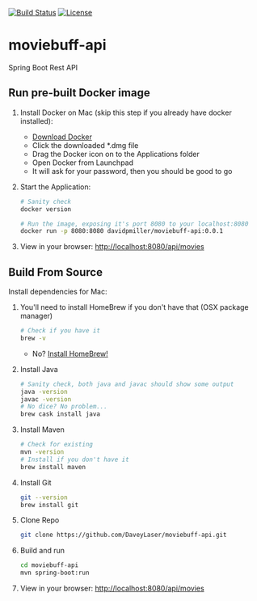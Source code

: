 [![Build Status](https://travis-ci.org/davepmiller/moviebuff-api.svg?branch=master)](https://travis-ci.org/davepmiller/moviebuff-api)
[![License](https://img.shields.io/badge/license-%20MIT-blue.svg)](../master/LICENSE)

# moviebuff-api
Spring Boot Rest API

## Run pre-built Docker image 

1. Install Docker on Mac (skip this step if you already have docker installed):
    * [Download Docker](https://download.docker.com/mac/stable/Docker.dmg)
    * Click the downloaded *.dmg file
    * Drag the Docker icon on to the Applications folder
    * Open Docker from Launchpad
    * It will ask for your password, then you should be good to go

2. Start the Application:
    ```bash
    # Sanity check
    docker version

    # Run the image, exposing it's port 8080 to your localhost:8080
    docker run -p 8080:8080 davidpmiller/moviebuff-api:0.0.1
    ```

3. View in your browser: [http://localhost:8080/api/movies](http://localhost:8080/api/movies)

## Build From Source

Install dependencies for Mac:

1. You'll need to install HomeBrew if you don't have that (OSX package manager)
    ```bash
    # Check if you have it
    brew -v
    ```
    * No? [Install HomeBrew!](https://brew.sh/)

2. Install Java
    ```bash
    # Sanity check, both java and javac should show some output
    java -version
    javac -version
    # No dice? No problem...
    brew cask install java
    ```

3. Install Maven
    ```bash
    # Check for existing
    mvn -version
    # Install if you don't have it
    brew install maven
    ```

4. Install Git
    ```bash
    git --version
    brew install git
    ```

5. Clone Repo
    ```bash
    git clone https://github.com/DaveyLaser/moviebuff-api.git
    ```

6. Build and run
    ```bash
    cd moviebuff-api
    mvn spring-boot:run
    ```
   
7. View in your browser: [http://localhost:8080/api/movies](http://localhost:8080/api/movies)

